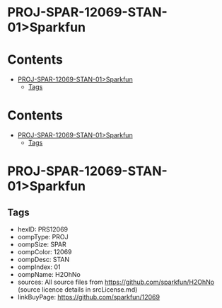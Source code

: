 
PROJ-SPAR-12069-STAN-01>Sparkfun
================================

Contents
========

* [PROJ-SPAR-12069-STAN-01>Sparkfun](#proj-spar-12069-stan-01sparkfun)
	* [Tags](#tags)

Contents
========

* [PROJ-SPAR-12069-STAN-01>Sparkfun](#proj-spar-12069-stan-01sparkfun)
	* [Tags](#tags)

# PROJ-SPAR-12069-STAN-01>Sparkfun

## Tags

- hexID: PRS12069
- oompType: PROJ
- oompSize: SPAR
- oompColor: 12069
- oompDesc: STAN
- oompIndex: 01
- oompName: H2OhNo
- sources: All source files from https://github.com/sparkfun/H2OhNo (source licence details in srcLicense.md)
- linkBuyPage: https://github.com/sparkfun/12069
